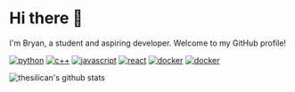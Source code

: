 # Hi there 👋
I'm Bryan, a student and aspiring developer. Welcome to my GitHub profile!

[![python](https://img.shields.io/badge/Python-306998.svg?&style=for-the-badge&logo=python&logoColor=white)](https://github.com/thesilican/python-code)
[![c++](https://img.shields.io/badge/C++-00599C.svg?&style=for-the-badge&logo=c%2B%2B&ogoColor=white)](https://github.com/thesilican/cpp-code)
[![javascript](https://img.shields.io/badge/JavaScript-323330.svg?&style=for-the-badge&logo=javascript&logoColor=F7DF1E)](https://github.com/thesilican/javascript-code)
[![react](https://img.shields.io/badge/React-20232a.svg?&style=for-the-badge&logo=react&logoColor=61DAFB)](https://github.com/thesilican/cra-template-thesilican)
[![docker](https://img.shields.io/badge/npm-CC0000.svg?&style=for-the-badge&logo=npm&logoColor=CC0000)](https://www.npmjs.com/~thesilican)
[![docker](https://img.shields.io/badge/Docker-0db7ed.svg?&style=for-the-badge&logo=docker&logoColor=white)](https://hub.docker.com/u/thesilican)

![thesilican's github stats](https://github-readme-stats.vercel.app/api?username=thesilican&show_icons=true)
